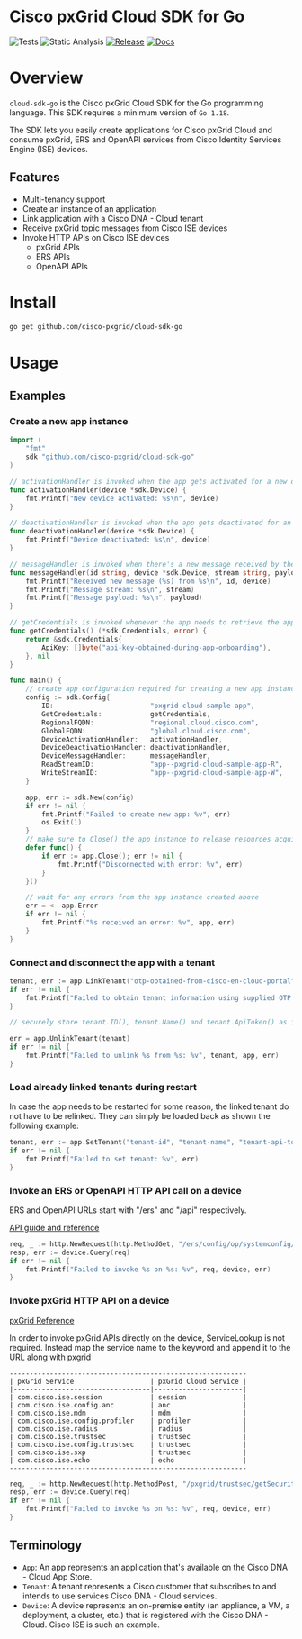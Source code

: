 # Cisco pxGrid Cloud SDK for Go

![Tests](https://github.com/cisco-pxgrid/cloud-sdk-go/actions/workflows/test.yaml/badge.svg?branch=main) ![Static Analysis](https://github.com/cisco-pxgrid/cloud-sdk-go/actions/workflows/lint.yaml/badge.svg?branch=main) [![Release](https://img.shields.io/github/v/release/cisco-pxgrid/cloud-sdk-go?sort=semver)](https://github.com/cisco-pxgrid/cloud-sdk-go/releases/latest) [![Docs](https://pkg.go.dev/badge/github.com/cisco-pxgrid/cloud-sdk-go)](https://pkg.go.dev/github.com/cisco-pxgrid/cloud-sdk-go)

# Overview

`cloud-sdk-go` is the Cisco pxGrid Cloud SDK for the Go programming language. This SDK requires a
minimum version of `Go 1.18`.

The SDK lets you easily create applications for Cisco pxGrid Cloud and consume pxGrid, ERS and
OpenAPI services from Cisco Identity Services Engine (ISE) devices.

## Features

- Multi-tenancy support
- Create an instance of an application
- Link application with a Cisco DNA - Cloud tenant
- Receive pxGrid topic messages from Cisco ISE devices
- Invoke HTTP APIs on Cisco ISE devices
    + pxGrid APIs
    + ERS APIs
    + OpenAPI APIs

# Install

```sh
go get github.com/cisco-pxgrid/cloud-sdk-go
```

# Usage

## Examples

### Create a new app instance

```go
import (
    "fmt"
    sdk "github.com/cisco-pxgrid/cloud-sdk-go"
)

// activationHandler is invoked when the app gets activated for a new device for a tenant
func activationHandler(device *sdk.Device) {
    fmt.Printf("New device activated: %s\n", device)
}

// deactivationHandler is invoked when the app gets deactivated for an existing device for a tenant
func deactivationHandler(device *sdk.Device) {
    fmt.Printf("Device deactivated: %s\n", device)
}

// messageHandler is invoked when there's a new message received by the app for a device
func messageHandler(id string, device *sdk.Device, stream string, payload []byte) {
    fmt.Printf("Received new message (%s) from %s\n", id, device)
    fmt.Printf("Message stream: %s\n", stream)
    fmt.Printf("Message payload: %s\n", payload)
}

// getCredentials is invoked whenever the app needs to retrieve the app credentials
func getCredentials() (*sdk.Credentials, error) {
    return &sdk.Credentials{
        ApiKey: []byte("api-key-obtained-during-app-onboarding"),
    }, nil
}

func main() {
    // create app configuration required for creating a new app instance
    config := sdk.Config{
        ID:                        "pxgrid-cloud-sample-app",
        GetCredentials:            getCredentials,
        RegionalFQDN:              "regional.cloud.cisco.com",
        GlobalFQDN:                "global.cloud.cisco.com",
        DeviceActivationHandler:   activationHandler,
        DeviceDeactivationHandler: deactivationHandler,
        DeviceMessageHandler:      messageHandler,
        ReadStreamID:              "app--pxgrid-cloud-sample-app-R",
        WriteStreamID:             "app--pxgrid-cloud-sample-app-W",
    }

   	app, err := sdk.New(config)
    if err != nil {
        fmt.Printf("Failed to create new app: %v", err)
        os.Exit(1)
    }
    // make sure to Close() the app instance to release resources acquired during app creation
    defer func() {
        if err := app.Close(); err != nil {
            fmt.Printf("Disconnected with error: %v", err)
        }
    }()

    // wait for any errors from the app instance created above
    err = <- app.Error
    if err != nil {
        fmt.Printf("%s received an error: %v", app, err)
    }
}
```

### Connect and disconnect the app with a tenant

```go
tenant, err := app.LinkTenant("otp-obtained-from-cisco-en-cloud-portal")
if err != nil {
    fmt.Printf("Failed to obtain tenant information using supplied OTP: %v", err)
}

// securely store tenant.ID(), tenant.Name() and tenant.ApiToken() as it cannot be retrieved again

err = app.UnlinkTenant(tenant)
if err != nil {
    fmt.Printf("Failed to unlink %s from %s: %v", tenant, app, err)
}
```

### Load already linked tenants during restart

In case the app needs to be restarted for some reason, the linked tenant do not have to be relinked.
They can simply be loaded back as shown the following example:

```go
tenant, err := app.SetTenant("tenant-id", "tenant-name", "tenant-api-token")
if err != nil {
    fmt.Printf("Failed to set tenant: %v", err)
}
```

### Invoke an ERS or OpenAPI HTTP API call on a device

ERS and OpenAPI URLs start with "/ers" and "/api" respectively.

[API guide and reference](https://developer.cisco.com/docs/identity-services-engine/latest/#!cisco-ise-api-framework)

```go
req, _ := http.NewRequest(http.MethodGet, "/ers/config/op/systemconfig/iseversion", nil)
resp, err := device.Query(req)
if err != nil {
    fmt.Printf("Failed to invoke %s on %s: %v", req, device, err)
}
```

### Invoke pxGrid HTTP API on a device
[pxGrid Reference](https://github.com/cisco-pxgrid/pxgrid-rest-ws/wiki)

In order to invoke pxGrid APIs directly on the device, ServiceLookup is not required.
Instead map the service name to the keyword and append it to the URL along with pxgrid

    -----------------------------------------------------------
    | pxGrid Service                   | pxGrid Cloud Service |
    |----------------------------------|----------------------|
    | com.cisco.ise.session            | session              |
    | com.cisco.ise.config.anc         | anc                  |
    | com.cisco.ise.mdm                | mdm                  |
    | com.cisco.ise.config.profiler    | profiler             |
    | com.cisco.ise.radius             | radius               |
    | com.cisco.ise.trustsec           | trustsec             |
    | com.cisco.ise.config.trustsec    | trustsec             |
    | com.cisco.ise.sxp                | trustsec             |
    | com.cisco.ise.echo               | echo                 |
    -----------------------------------------------------------

```go
req, _ := http.NewRequest(http.MethodPost, "/pxgrid/trustsec/getSecurityGroups", strings.NewReader("{}"))
resp, err := device.Query(req)
if err != nil {
    fmt.Printf("Failed to invoke %s on %s: %v", req, device, err)
}
```

## Terminology

- `App`: An app represents an application that's available on the Cisco DNA - Cloud App Store.
- `Tenant`: A tenant represents a Cisco customer that subscribes to and intends to use services
Cisco DNA - Cloud services.
- `Device`: A device represents an on-premise entity (an appliance, a VM, a deployment, a cluster,
  etc.) that is registered with the Cisco DNA - Cloud. Cisco ISE is such an example.
